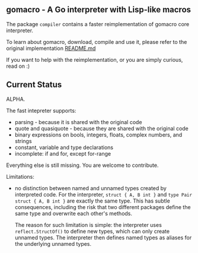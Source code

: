 ## gomacro - A Go interpreter with Lisp-like macros

The package `compiler` contains a faster reimplementation of gomacro core interpreter.

To learn about gomacro, download, compile and use it, please refer to the original implementation [README.md](../README.md)

If you want to help with the reimplementation, or you are simply curious, read on :)

## Current Status

ALPHA.

The fast intepreter supports:
* parsing - because it is shared with the original code
* quote and quasiquote - because they are shared with the original code
* binary expressions on bools, integers, floats, complex numbers, and strings
* constant, variable and type declarations
* incomplete: if and for, except for-range

Everything else is still missing. You are welcome to contribute.

Limitations:
* no distinction between named and unnamed types created by interpreted code.
  For the interpreter, `struct { A, B int }` and `type Pair struct { A, B int }`
  are exactly the same type. This has subtle consequences, including the risk
  that two different packages define the same type and overwrite each other's methods.

  The reason for such limitation is simple: the interpreter uses `reflect.StructOf()`
  to define new types, which can only create unnamed types.
  The interpreter then defines named types as aliases for the underlying unnamed types.

